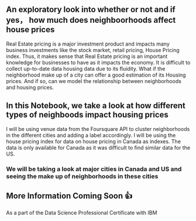 ## An exploratory look into whether or not and if yes， how much does neighboorhoods affect house prices 

Real Estate pricing is a major investment product and impacts many business investments like the stock market, retail pricing, House Pricing index.  Thus, it makes sense that Real Estate pricing is an important knowledge for businesses to have as it impacts the economy. It is difficult to collect up-to-date data housing data due to its fluidity. What if the neighborhood make up of a city can offer a good estimation of its Housing prices. And if so, can we model the relationship between neighborhoods and housing prices.

## In this Notebook, we take a look at how different types of neighboods impact housing prices 

I will be using venue data from the Foursquare API to cluster neighborhoods in the different cities and adding a label accordingly. I will be using the house pricing index for data on house pricing in Canada as indexes. The data is only available for Canada as it was difficult to find similar data for the US.

### We will be taking a look at major cities in Canada and US and seeing the make up of neighborhoods in these cities

## More Information Coming Soon :+1:

As a part of the Data Science Professional Certificate with IBM
